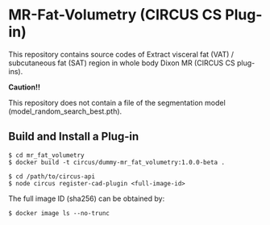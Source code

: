 # MR-Fat-Volumetry (CIRCUS CS Plug-in)

This repository contains source codes of Extract visceral fat (VAT) / subcutaneous fat (SAT) region in whole body Dixon MR (CIRCUS CS plug-ins).

**Caution!!**

This repository does not contain a file of the segmentation model (model_random_search_best.pth).

## Build and Install a Plug-in

    $ cd mr_fat_volumetry
    $ docker build -t circus/dummy-mr_fat_volumetry:1.0.0-beta .

    $ cd /path/to/circus-api
    $ node circus register-cad-plugin <full-image-id>

The full image ID (sha256) can be obtained by:

    $ docker image ls --no-trunc